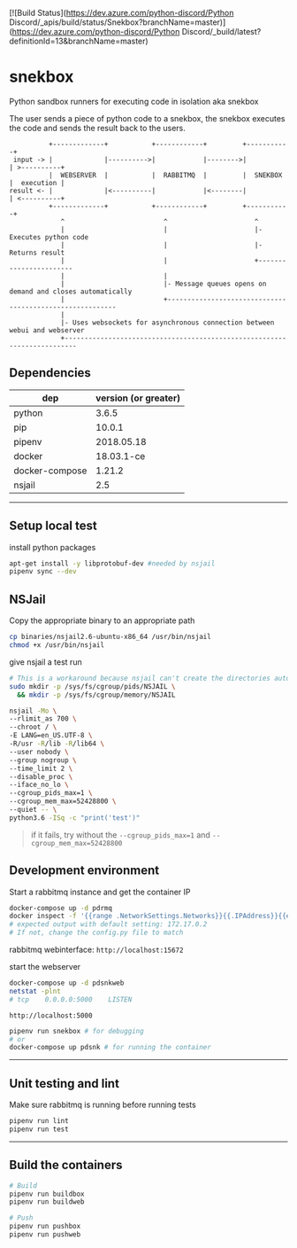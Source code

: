 [![Build Status](https://dev.azure.com/python-discord/Python Discord/_apis/build/status/Snekbox?branchName=master)](https://dev.azure.com/python-discord/Python Discord/_build/latest?definitionId=13&branchName=master)

# snekbox

Python sandbox runners for executing code in isolation aka snekbox

The user sends a piece of python code to a snekbox, the snekbox executes the code and sends the result back to the users.

```
          +-------------+           +------------+         +-----------+
 input -> |             |---------->|            |-------->|           | >----------+
          |  WEBSERVER  |           |  RABBITMQ  |         |  SNEKBOX  |  execution |
result <- |             |<----------|            |<--------|           | <----------+
          +-------------+           +------------+         +-----------+
             ^                         ^                      ^
             |                         |                      |- Executes python code
             |                         |                      |- Returns result
             |                         |                      +-----------------------
             |                         |
             |                         |- Message queues opens on demand and closes automatically
             |                         +---------------------------------------------------------
             |
             |- Uses websockets for asynchronous connection between webui and webserver
             +-------------------------------------------------------------------------

```


## Dependencies

| dep            | version (or greater) |
|----------------|:---------------------|
| python         | 3.6.5                |
| pip            | 10.0.1               |
| pipenv         | 2018.05.18           |
| docker         | 18.03.1-ce           |
| docker-compose | 1.21.2               |
| nsjail         | 2.5                  |

_________________________________________
## Setup local test

install python packages

```bash
apt-get install -y libprotobuf-dev #needed by nsjail
pipenv sync --dev
```

## NSJail

Copy the appropriate binary to an appropriate path

```bash
cp binaries/nsjail2.6-ubuntu-x86_64 /usr/bin/nsjail
chmod +x /usr/bin/nsjail
```

give nsjail a test run

```bash
# This is a workaround because nsjail can't create the directories automatically
sudo mkdir -p /sys/fs/cgroup/pids/NSJAIL \
  && mkdir -p /sys/fs/cgroup/memory/NSJAIL

nsjail -Mo \
--rlimit_as 700 \
--chroot / \
-E LANG=en_US.UTF-8 \
-R/usr -R/lib -R/lib64 \
--user nobody \
--group nogroup \
--time_limit 2 \
--disable_proc \
--iface_no_lo \
--cgroup_pids_max=1 \
--cgroup_mem_max=52428800 \
--quiet -- \
python3.6 -ISq -c "print('test')"
```

> if it fails, try without the `--cgroup_pids_max=1` and `--cgroup_mem_max=52428800`

## Development environment

Start a rabbitmq instance and get the container IP

```bash
docker-compose up -d pdrmq
docker inspect -f '{{range .NetworkSettings.Networks}}{{.IPAddress}}{{end}}' rmq
# expected output with default setting: 172.17.0.2
# If not, change the config.py file to match
```

rabbitmq webinterface: `http://localhost:15672`

start the webserver

```bash
docker-compose up -d pdsnkweb
netstat -plnt
# tcp    0.0.0.0:5000    LISTEN
```

`http://localhost:5000`

```bash
pipenv run snekbox # for debugging
# or
docker-compose up pdsnk # for running the container
```

________________________________________
## Unit testing and lint

Make sure rabbitmq is running before running tests

```bash
pipenv run lint
pipenv run test
```

________________________________________
## Build the containers

```bash
# Build
pipenv run buildbox
pipenv run buildweb

# Push
pipenv run pushbox
pipenv run pushweb
```


